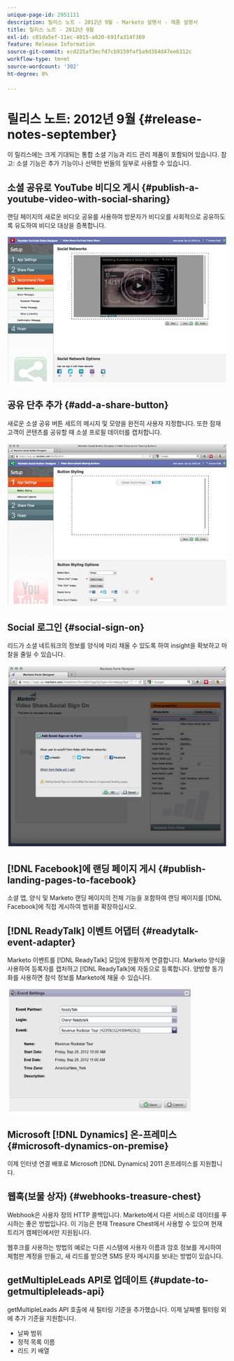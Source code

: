 ```yaml
---
unique-page-id: 2951111
description: 릴리스 노트 - 2012년 9월 - Marketo 설명서 - 제품 설명서
title: 릴리스 노트 - 2012년 9월
exl-id: c81da5ef-11ec-4015-a820-691fa314f369
feature: Release Information
source-git-commit: ecd225af3ecfd7cb9159faf5a9d384d47ee6312c
workflow-type: tm+mt
source-wordcount: '302'
ht-degree: 0%

---
```


# 릴리스 노트: 2012년 9월 {#release-notes-september}

이 릴리스에는 크게 기대되는 통합 소셜 기능과 리드 관리 제품이 포함되어 있습니다. 참고: 소셜 기능은 추가 기능이나 선택한 번들의 일부로 사용할 수 있습니다.

## 소셜 공유로 YouTube 비디오 게시 {#publish-a-youtube-video-with-social-sharing}

랜딩 페이지의 새로운 비디오 공유를 사용하여 방문자가 비디오를 사회적으로 공유하도록 유도하여 비디오 대상을 증폭합니다.

![](assets/image2014-9-23-10-3a39-3a21.png)

## 공유 단추 추가 {#add-a-share-button}

새로운 소셜 공유 버튼 세트의 메시지 및 모양을 완전히 사용자 지정합니다. 또한 잠재 고객이 콘텐츠를 공유할 때 소셜 프로필 데이터를 캡처합니다.

![](assets/image2014-9-23-10-3a39-3a46.png)

## Social 로그인 {#social-sign-on}

리드가 소셜 네트워크의 정보를 양식에 미리 채울 수 있도록 하여 insight을 확보하고 마찰을 줄일 수 있습니다.

![](assets/image2014-9-23-10-3a40-3a2.png)

## [!DNL Facebook]에 랜딩 페이지 게시 {#publish-landing-pages-to-facebook}

소셜 앱, 양식 및 Marketo 랜딩 페이지의 전체 기능을 포함하여 랜딩 페이지를 [!DNL Facebook]에 직접 게시하여 범위를 확장하십시오.

## [!DNL ReadyTalk] 이벤트 어댑터 {#readytalk-event-adapter}

Marketo 이벤트를 [!DNL ReadyTalk] 모임에 원활하게 연결합니다. Marketo 양식을 사용하여 등록자를 캡처하고 [!DNL ReadyTalk]에 자동으로 등록합니다. 양방향 동기화를 사용하면 참석 정보를 Marketo에 채울 수 있습니다.

![](assets/image2014-9-23-10-3a40-3a16.png)

## Microsoft [!DNL Dynamics] 온-프레미스 {#microsoft-dynamics-on-premise}

이제 인터넷 연결 배포로 Microsoft [!DNL Dynamics] 2011 온프레미스를 지원합니다.

## 웹훅(보물 상자) {#webhooks-treasure-chest}

Webhook은 사용자 정의 HTTP 콜백입니다. Marketo에서 다른 서비스로 데이터를 푸시하는 좋은 방법입니다. 이 기능은 현재 Treasure Chest에서 사용할 수 있으며 현재 트리거 캠페인에서만 지원됩니다.

웹후크를 사용하는 방법의 예로는 다른 시스템에 사용자 이름과 암호 정보를 게시하여 체험판 계정을 만들고, 새 리드를 받으면 SMS 문자 메시지를 보내는 방법이 있습니다.

## getMultipleLeads API로 업데이트 {#update-to-getmultipleleads-api}

getMultipleLeads API 호출에 새 필터링 기준을 추가했습니다. 이제 날짜별 필터링 외에 추가 기준을 지원합니다.

* 날짜 범위
* 정적 목록 이름
* 리드 키 배열
